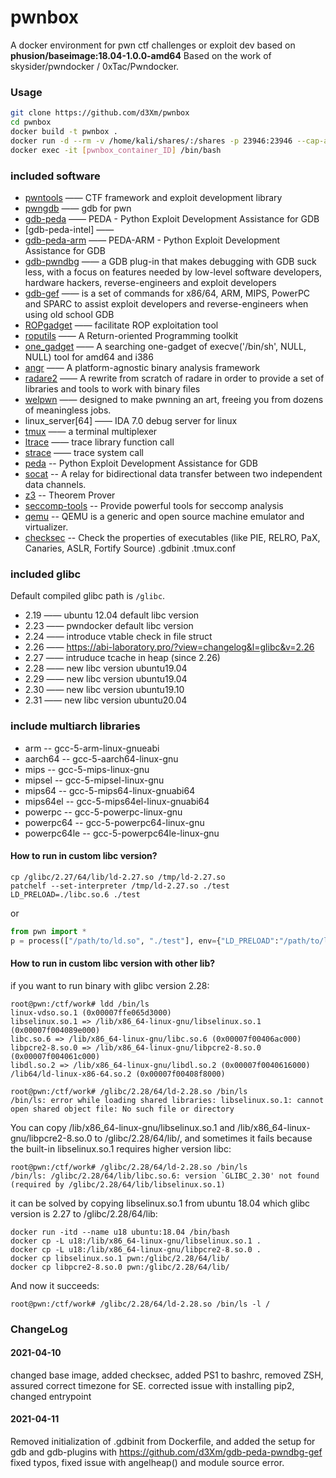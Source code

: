 pwnbox
===

A docker environment for pwn ctf challenges or exploit dev based on **phusion/baseimage:18.04-1.0.0-amd64**
Based on the work of skysider/pwndocker / 0xTac/Pwndocker.

### Usage

```bash
git clone https://github.com/d3Xm/pwnbox
cd pwnbox
docker build -t pwnbox .
docker run -d --rm -v /home/kali/shares/:/shares -p 23946:23946 --cap-add=SYS_PTRACE --security-opt seccomp=unconfined -i pwnbox
docker exec -it [pwnbox_container_ID] /bin/bash
```

### included software

- [pwntools](https://github.com/Gallopsled/pwntools)  —— CTF framework and exploit development library
- [pwngdb](https://github.com/scwuaptx/Pwngdb) —— gdb for pwn
- [gdb-peda](https://github.com/longld/peda) —— PEDA - Python Exploit Development Assistance for GDB
- [gdb-peda-intel] ——
- [gdb-peda-arm](https://github.com/alset0326/peda-arm) —— PEDA-ARM - Python Exploit Development Assistance for GDB
- [gdb-pwndbg](https://github.com/pwndbg/pwndbg)  —— a GDB plug-in that makes debugging with GDB suck less, with a focus on features needed by low-level software developers, hardware hackers, reverse-engineers and exploit developers
- [gdb-gef](https://github.com/hugsy/gef) —— is a set of commands for x86/64, ARM, MIPS, PowerPC and SPARC to assist exploit developers and reverse-engineers when using old school GDB
- [ROPgadget](https://github.com/JonathanSalwan/ROPgadget)  —— facilitate ROP exploitation tool
- [roputils](https://github.com/inaz2/roputils)     —— A Return-oriented Programming toolkit
- [one_gadget](https://github.com/david942j/one_gadget) —— A searching one-gadget of execve('/bin/sh', NULL, NULL) tool for amd64 and i386
- [angr](https://github.com/angr/angr)   ——  A platform-agnostic binary analysis framework
- [radare2](https://github.com/radare/radare2) ——  A rewrite from scratch of radare in order to provide a set of libraries and tools to work with binary files
- [welpwn](https://github.com/matrix1001/welpwn) —— designed to make pwnning an art, freeing you from dozens of meaningless jobs.
- linux_server[64]     —— IDA 7.0 debug server for linux
- [tmux](https://tmux.github.io/)     —— a terminal multiplexer
- [ltrace](https://linux.die.net/man/1/ltrace)      —— trace library function call
- [strace](https://linux.die.net/man/1/strace)     —— trace system call
- [peda](https://github.com/scwuaptx/peda) -- Python Exploit Development Assistance for GDB
- [socat](http://www.dest-unreach.org/socat/) -- A relay for bidirectional data transfer between two independent data channels.
- [z3](https://github.com/Z3Prover/z3) --  Theorem Prover
- [seccomp-tools](https://github.com/david942j/seccomp-tools) -- Provide powerful tools for seccomp analysis
- [qemu](https://www.qemu.org) -- QEMU is a generic and open source machine emulator and virtualizer.
- [checksec](https://github.com/slimm609/checksec.sh) -- Check the properties of executables (like PIE, RELRO, PaX, Canaries, ASLR, Fortify Source)
.gdbinit
.tmux.conf


### included glibc

Default compiled glibc path is `/glibc`.
- 2.19  —— ubuntu 12.04 default libc version
- 2.23  —— pwndocker default libc version
- 2.24  —— introduce vtable check in file struct
- 2.26  —— https://abi-laboratory.pro/?view=changelog&l=glibc&v=2.26
- 2.27  —— intruduce tcache in heap (since 2.26)
- 2.28  —— new libc version ubuntu19.04
- 2.29  —— new libc version ubuntu19.04
- 2.30  —— new libc version ubuntu19.10
- 2.31  —— new libc version ubuntu20.04


### include multiarch libraries

- arm -- gcc-5-arm-linux-gnueabi
- aarch64 -- gcc-5-aarch64-linux-gnu
- mips -- gcc-5-mips-linux-gnu
- mipsel -- gcc-5-mipsel-linux-gnu 
- mips64 -- gcc-5-mips64-linux-gnuabi64
- mips64el -- gcc-5-mips64el-linux-gnuabi64
- powerpc -- gcc-5-powerpc-linux-gnu
- powerpc64 -- gcc-5-powerpc64-linux-gnu
- powerpc64le -- gcc-5-powerpc64le-linux-gnu

#### How to run in custom libc version?

```shell
cp /glibc/2.27/64/lib/ld-2.27.so /tmp/ld-2.27.so
patchelf --set-interpreter /tmp/ld-2.27.so ./test
LD_PRELOAD=./libc.so.6 ./test
```

or

```python
from pwn import *
p = process(["/path/to/ld.so", "./test"], env={"LD_PRELOAD":"/path/to/libc.so.6"})
```

#### How to run in custom libc version with other lib?
if you want to run binary with glibc version 2.28:

```shell
root@pwn:/ctf/work# ldd /bin/ls
linux-vdso.so.1 (0x00007ffe065d3000)
libselinux.so.1 => /lib/x86_64-linux-gnu/libselinux.so.1 (0x00007f004089e000)
libc.so.6 => /lib/x86_64-linux-gnu/libc.so.6 (0x00007f00406ac000)
libpcre2-8.so.0 => /lib/x86_64-linux-gnu/libpcre2-8.so.0 (0x00007f004061c000)
libdl.so.2 => /lib/x86_64-linux-gnu/libdl.so.2 (0x00007f0040616000)
/lib64/ld-linux-x86-64.so.2 (0x00007f00408f8000)

root@pwn:/ctf/work# /glibc/2.28/64/ld-2.28.so /bin/ls
/bin/ls: error while loading shared libraries: libselinux.so.1: cannot open shared object file: No such file or directory
```
You can copy /lib/x86_64-linux-gnu/libselinux.so.1 and /lib/x86_64-linux-gnu/libpcre2-8.so.0 to /glibc/2.28/64/lib/, and sometimes it fails because the built-in libselinux.so.1 requires higher version libc:

```
root@pwn:/ctf/work# /glibc/2.28/64/ld-2.28.so /bin/ls
/bin/ls: /glibc/2.28/64/lib/libc.so.6: version `GLIBC_2.30' not found (required by /glibc/2.28/64/lib/libselinux.so.1)
```

it can be solved by copying libselinux.so.1 from ubuntu 18.04 which glibc version is 2.27 to /glibc/2.28/64/lib:
```
docker run -itd --name u18 ubuntu:18.04 /bin/bash
docker cp -L u18:/lib/x86_64-linux-gnu/libselinux.so.1 .
docker cp -L u18:/lib/x86_64-linux-gnu/libpcre2-8.so.0 .
docker cp libselinux.so.1 pwn:/glibc/2.28/64/lib/
docker cp libpcre2-8.so.0 pwn:/glibc/2.28/64/lib/
```

And now it succeeds:

```
root@pwn:/ctf/work# /glibc/2.28/64/ld-2.28.so /bin/ls -l /
```

### ChangeLog

#### 2021-04-10
changed base image, added checksec, added PS1 to bashrc, removed ZSH, assured correct timezone for SE.
corrected issue with installing pip2, changed entrypoint
#### 2021-04-11
Removed initialization of .gdbinit from Dockerfile, and added the setup for gdb and gdb-plugins with https://github.com/d3Xm/gdb-peda-pwndbg-gef
fixed typos, fixed issue with angelheap() and module source error.
